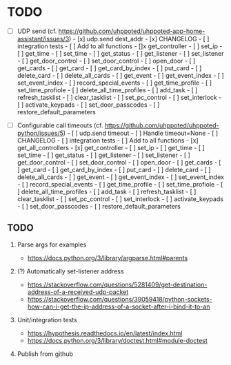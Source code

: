 # TODO

- [ ] UDP send (cf. https://github.com/uhppoted/uhppoted-app-home-assistant/issues/3)
      - [x] udp.send dest_addr
      - [x] CHANGELOG
      - [ ] integration tests
      - [ ] Add to all functions
            - []x get_controller
            - [ ] set_ip
            - [ ] get_time
            - [ ] set_time
            - [ ] get_status
            - [ ] get_listener
            - [ ] set_listener
            - [ ] get_door_control
            - [ ] set_door_control
            - [ ] open_door
            - [ ] get_cards
            - [ ] get_card
            - [ ] get_card_by_index
            - [ ] put_card
            - [ ] delete_card
            - [ ] delete_all_cards
            - [ ] get_event
            - [ ] get_event_index
            - [ ] set_event_index
            - [ ] record_special_events
            - [ ] get_time_profile
            - [ ] set_time_profiole
            - [ ] delete_all_time_profiles
            - [ ] add_task
            - [ ] refresh_tasklist
            - [ ] clear_tasklist
            - [ ] set_pc_control
            - [ ] set_interlock
            - [ ] activate_keypads
            - [ ] set_door_passcodes
            - [ ] restore_default_parameters

- [ ] Configurable call timeouts (cf. https://github.com/uhppoted/uhppoted-python/issues/5)
      - [ ] udp.send timeout
      - [ ] Handle timeout=None
      - [ ] CHANGELOG
      - [ ] integration tests
      - [ ] Add to all functions
            - [x] get_all_controllers
            - [x] get_controller
            - [ ] set_ip
            - [ ] get_time
            - [ ] set_time
            - [ ] get_status
            - [ ] get_listener
            - [ ] set_listener
            - [ ] get_door_control
            - [ ] set_door_control
            - [ ] open_door
            - [ ] get_cards
            - [ ] get_card
            - [ ] get_card_by_index
            - [ ] put_card
            - [ ] delete_card
            - [ ] delete_all_cards
            - [ ] get_event
            - [ ] get_event_index
            - [ ] set_event_index
            - [ ] record_special_events
            - [ ] get_time_profile
            - [ ] set_time_profiole
            - [ ] delete_all_time_profiles
            - [ ] add_task
            - [ ] refresh_tasklist
            - [ ] clear_tasklist
            - [ ] set_pc_control
            - [ ] set_interlock
            - [ ] activate_keypads
            - [ ] set_door_passcodes
            - [ ] restore_default_parameters

## TODO

1. Parse args for examples
   - https://docs.python.org/3/library/argparse.html#parents

2. (?) Automatically set-listener address
   - https://stackoverflow.com/questions/5281409/get-destination-address-of-a-received-udp-packet
   - https://stackoverflow.com/questions/39059418/python-sockets-how-can-i-get-the-ip-address-of-a-socket-after-i-bind-it-to-an

3. Unit/integration tests
      - https://hypothesis.readthedocs.io/en/latest/index.html
      - https://docs.python.org/3/library/doctest.html#module-doctest

4. Publish from github

